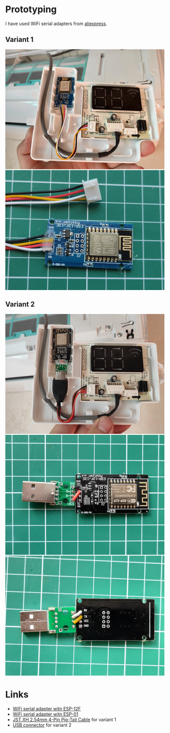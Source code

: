 # Prototyping

I have used WiFi serial adapters from [aliexpress](https://aliexpress.ru/item/32815395082.html).

## Variant 1
![](images/prototype_1_preview.jpg)
![](images/prototype_1_1_preview.jpg)

## Variant 2
![](images/prototype_2_preview.jpg)
![](images/prototype_2_1_preview.jpg)
![](images/prototype_2_2_preview.jpg)

# Links
 -  [WiFi serial adapter witn ESP-12F](https://aliexpress.ru/item/32815395082.html)
 -  [WiFi serial adapter witn ESP-01](https://aliexpress.ru/item/32897629868.html)
 -  [JST XH 2.54mm 4-Pin Pig-Tail Cable](https://aliexpress.ru/item/32954418743.html) for variant 1
 -  [USB connector](https://aliexpress.ru/item/33046165874.html) for variant 2  

